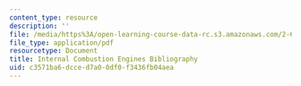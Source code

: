```yaml
---
content_type: resource
description: ''
file: /media/https%3A/open-learning-course-data-rc.s3.amazonaws.com/2-61-internal-combustion-engines-spring-2017/c3571ba6dcced7a00df0f3436fb04aea_ice_bibliography.pdf
file_type: application/pdf
resourcetype: Document
title: Internal Combustion Engines Bibliography
uid: c3571ba6-dcce-d7a0-0df0-f3436fb04aea
---
```

